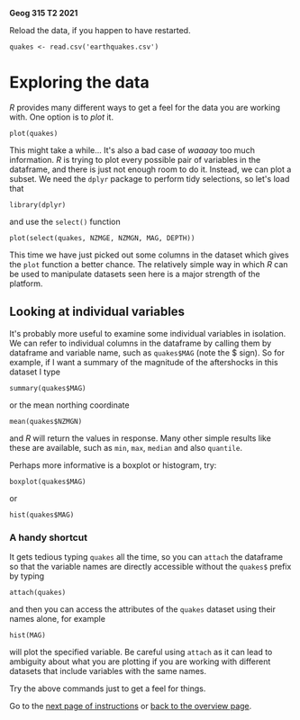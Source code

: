 **Geog 315 T2 2021**

Reload the data, if you happen to have restarted.
```{r}
quakes <- read.csv('earthquakes.csv')
```

# Exploring the data
*R* provides many different ways to get a feel for the data you are working with. One option is to *plot* it.
```{r}
plot(quakes)
```

This might take a while...  It's also a bad case of *waaaay* too much information. *R* is trying to plot every possible pair of variables in the dataframe, and there is just not enough room to do it. Instead, we can plot a subset. We need the `dplyr` package to perform tidy selections, so let's load that
```{r}
library(dplyr)
```

and use the `select()` function
```{r}
plot(select(quakes, NZMGE, NZMGN, MAG, DEPTH))
```

This time we have just picked out some columns in the dataset which gives the `plot` function a better chance. The relatively simple way in which *R* can be used to manipulate datasets seen here is a major strength of the platform.

## Looking at individual variables
It's probably more useful to examine some individual variables in isolation. We can refer to individual columns in the dataframe by calling them by dataframe and variable name, such as `quakes$MAG` (note the $ sign). So for example, if I want a summary of the magnitude of the aftershocks in this dataset I type

```{r}
summary(quakes$MAG)
```

or the mean northing coordinate

```{r}
mean(quakes$NZMGN)
```

and *R* will return the values in response. Many other simple results like these are available, such as `min`, `max`, `median` and also `quantile`.

Perhaps more informative is a boxplot or histogram, try:

```{r}
boxplot(quakes$MAG)
```

or
```{r}
hist(quakes$MAG)
```

### A handy shortcut
It gets tedious typing `quakes` all the time, so you can `attach` the dataframe so that the variable names are directly accessible without the `quakes$` prefix by typing
```{r}
attach(quakes)
```

and then you can access the attributes of the `quakes` dataset using their names alone, for example

```{r}
hist(MAG)
```

will plot the specified variable. Be careful using `attach` as it can lead to ambiguity about what you are plotting if you are working with different datasets that include variables with the same names.

Try the above commands just to get a feel for things.

Go to the [next page of instructions](introducing-r-and-rstudio-04-making-a-map.md) or [back to the overview page](README.md).
